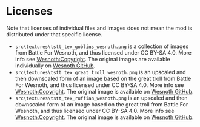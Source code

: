# Licenses

Note that licenses of individual files and images does not mean the mod is distributed under that specific license.

- `src\textures\tstt_tex_goblins_wesnoth.png` is a collection of images from Battle For Wesnoth, and thus licensed under CC BY-SA 4.0. More info see [Wesnoth:Copyright](https://wiki.wesnoth.org/Wesnoth:Copyrights). The original images are available individually on [Wesnoth GitHub](https://github.com/wesnoth/wesnoth/tree/master/data/core/images/units/goblins).
- `src\textures\tstt_tex_great_troll_wesnoth.png` is an upscaled and then downscaled form of an image based on the great troll from Battle For Wesnoth, and thus licensed under CC BY-SA 4.0. More info see [Wesnoth:Copyright](https://wiki.wesnoth.org/Wesnoth:Copyrights). The original image is available on [Wesnoth GitHub](https://github.com/wesnoth/wesnoth/blob/master/data/core/images/units/trolls/great-troll.png).
- `src\textures\tstt_tex_ruffian_wesnoth.png` is an upscaled and then downscaled form of an image based on the great troll from Battle For Wesnoth, and thus licensed under CC BY-SA 4.0. More info see [Wesnoth:Copyright](https://wiki.wesnoth.org/Wesnoth:Copyrights). The original image is available on [Wesnoth GitHub](https://github.com/wesnoth/wesnoth/blob/master/data/core/images/units/human-peasants/ruffian.png).